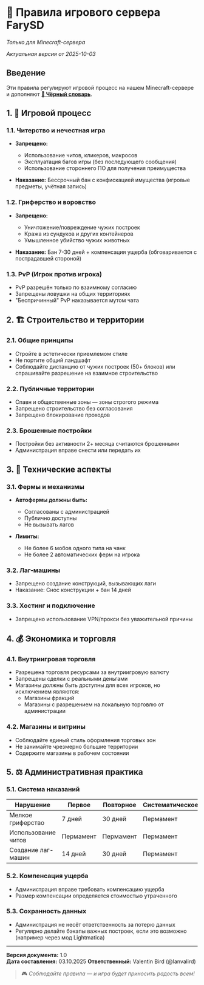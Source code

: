 # 📗 Правила игрового сервера FarySD

*Только для Minecraft-сервера*

*Актуальная версия от 2025-10-03*

## Введение

Эти правила регулируют игровой процесс на нашем Minecraft-сервере и дополняют **[📕 Чёрный словарь](https://fary.lanvalird.ru/legal/black-dictionary)**.

## 1. 🎯 Игровой процесс

### 1.1. Читерство и нечестная игра

- **Запрещено:**
  - Использование читов, кликеров, макросов
  - Эксплуатация багов игры (без последующего сообщения)
  - Использование стороннего ПО для получения преимущества

- **Наказание:** Бессрочный бан с конфискацией имущества (игровые предметы, учётная запись)

### 1.2. Гриферство и воровство

- **Запрещено:**
  - Уничтожение/повреждение чужих построек
  - Кража из сундуков и других контейнеров
  - Умышленное убийство чужих животных

- **Наказание:** Бан 7-30 дней + компенсация ущерба (обговаривается с пострадавшей стороной)

### 1.3. PvP (Игрок против игрока)

- PvP разрешён только по взаимному согласию
- Запрещены ловушки на общих территориях
- "Беспричинный" PvP наказывается мутом чата

## 2. 🏗 Строительство и территории

### 2.1. Общие принципы

- Стройте в эстетически приемлемом стиле
- Не портите общий ландшафт
- Соблюдайте дистанцию от чужих построек (50+ блоков) или спрашивайте разрешение на взаимное строительство

### 2.2. Публичные территории

- Спавн и общественные зоны — зоны строгого режима
- Запрещено строительство без согласования
- Запрещено блокирование проходов

### 2.3. Брошенные постройки

- Постройки без активности 2+ месяца считаются брошенными
- Администрация вправе снести или передать их

## 3. 🔧 Технические аспекты

### 3.1. Фермы и механизмы

- **Автофермы должны быть:**
  - Согласованы с администрацией
  - Публично доступны
  - Не вызывать лагов

- **Лимиты:**
  - Не более 6 мобов одного типа на чанк
  - Не более 2 автоматических ферм на игрока

### 3.2. Лаг-машины

- Запрещено создание конструкций, вызывающих лаги
- Наказание: Снос конструкции + бан 14 дней

### 3.3. Хостинг и подключение

- Запрещено использование VPN/прокси без уважительной причины

## 4. 💰 Экономика и торговля

### 4.1. Внутриигровая торговля

- Разрешена торговля ресурсами за внутриигровую валюту
- Запрещены сделки с реальными деньгами
- Магазины должны быть доступны для всех игроков, но исключением являются:
	- Магазины фракций
	- Магазины с разрешением на локальную торговлю от администрации

### 4.2. Магазины и витрины

- Соблюдайте единый стиль оформления торговых зон
- Не занимайте чрезмерно большие территории
- Содержите магазины в рабочем состоянии

## 5. ⚖️ Административная практика

### 5.1. Система наказаний
| Нарушение           | Первое    | Повторное | Систематическое |
| ------------------- | --------- | --------- | --------------- |
| Мелкое гриферство   | 7 дней    | 30 дней   | Пермамент       |
| Использование читов | Пермамент | Пермамент | Пермамент       |
| Создание лаг-машин  | 14 дней   | 30 дней   | Пермамент       |

### 5.2. Компенсация ущерба

- Администрация вправе требовать компенсацию ущерба
- Размер компенсации определяется стоимостью утраченного

### 5.3. Сохранность данных

- Администрация не несёт ответственность за потерю данных
- Регулярно делайте бэкапы важных построек, если это возможно (например через мод Lightmatica)

---
**Версия документа:** 1.0  
**Дата составления:** 03.10.2025
**Ответственный:** Valentin Bird (@lanvalird)

> 🎮 *Соблюдайте правила — и игра будет приносить радость всем!*